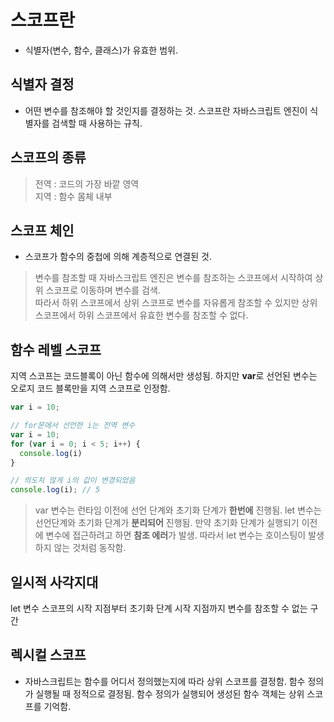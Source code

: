 # 스코프란
- 식별자(변수, 함수, 클래스)가 유효한 범위.

## 식별자 결정
- 어떤 변수를 참조해야 할 것인지를 결정하는 것. 스코프란 자바스크립트 엔진이 식별자를 검색할 때 사용하는 규칙.

## 스코프의 종류
> 전역 : 코드의 가장 바깥 영역 <br>
  지역 : 함수 몸체 내부
  
## 스코프 체인 
- 스코프가 함수의 중첩에 의해 계층적으로 연결된 것. 

> 변수를 참조할 때 자바스크립트 엔진은 변수를 참조하는 스코프에서 시작하여 상위 스코프로 이동하며 변수를 검색. <br>
  따라서 하위 스코프에서 상위 스코프로 변수를 자유롭게 참조할 수 있지만 상위 스코프에서 하위 스코프에서 유효한 변수를 참조할 수 없다.
  
## 함수 레벨 스코프
지역 스코프는 코드블록이 아닌 함수에 의해서만 생성됨.
하지만 **var**로 선언된 변수는 오로지 코드 블록만을 지역 스코프로 인정함.

```js
var i = 10;

// for문에서 선언한 i는 전역 변수
var i = 10;
for (var i = 0; i < 5; i++) {
  console.log(i)
}

// 의도치 않게 i의 값이 변경되었음
console.log(i); // 5
```

> var 변수는 런타임 이전에 선언 단계와 초기화 단계가 **한번에** 진행됨. let 변수는 선언단계와 초기화 단계가 **분리되어** 진행됨. 만약 초기화 단계가 실행되기 이전에 변수에 접근하려고 하면 **참조 에러**가 발생. 따라서 let 변수는 호이스팅이 발생하지 않는 것처럼 동작함. 

## 일시적 사각지대
let 변수 스코프의 시작 지점부터 초기화 단계 시작 지점까지 변수를 참조할 수 없는 구간

## 렉시컬 스코프
- 자바스크립트는 함수를 어디서 정의했는지에 따라 상위 스코프를 결정함. 함수 정의가 실행될 때 정적으로 결정됨. 함수 정의가 실행되어 생성된 함수 객체는 상위 스코프를 기억함.
